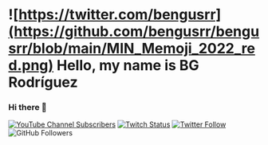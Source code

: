 # ![https://twitter.com/bengusrr](https://github.com/bengusrr/bengusrr/blob/main/MIN_Memoji_2022_red.png) Hello, my name is BG Rodríguez
### Hi there 👋

[![YouTube Channel Subscribers](https://img.shields.io/youtube/channel/subscribers/UCMaPD2iVWxVPYplcuD5mNPQ?style=social)](https://youtube.com/bengusrr?sub_confirmation=1)
[![Twitch Status](https://img.shields.io/twitch/status/benjamin3g88?style=social)](https://twitch.com/benjamin3g88)
[![Twitter Follow](https://img.shields.io/twitter/follow/bengusrr?style=social)](https://twitter.com/bengusrr)
![GitHub Followers](https://img.shields.io/github/followers/bengusrr?style=social)

<!--
**bengusrr/bengusrr** is a ✨ _special_ ✨ repository because its `README.md` (this file) appears on your GitHub profile.

Here are some ideas to get you started:

- 🔭 I’m currently working on ...
- 🌱 I’m currently learning ...
- 👯 I’m looking to collaborate on ...
- 🤔 I’m looking for help with ...
- 💬 Ask me about ...
- 📫 How to reach me: ...
- 😄 Pronouns: ...
- ⚡ Fun fact: ...
-->
